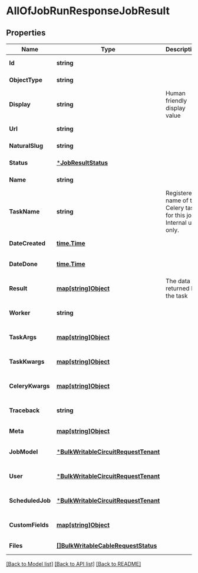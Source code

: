# AllOfJobRunResponseJobResult

## Properties
Name | Type | Description | Notes
------------ | ------------- | ------------- | -------------
**Id** | **string** |  | [default to null]
**ObjectType** | **string** |  | [default to null]
**Display** | **string** | Human friendly display value | [default to null]
**Url** | **string** |  | [default to null]
**NaturalSlug** | **string** |  | [default to null]
**Status** | [***JobResultStatus**](JobResult_status.md) |  | [default to null]
**Name** | **string** |  | [default to null]
**TaskName** | **string** | Registered name of the Celery task for this job. Internal use only. | [optional] [default to null]
**DateCreated** | [**time.Time**](time.Time.md) |  | [default to null]
**DateDone** | [**time.Time**](time.Time.md) |  | [optional] [default to null]
**Result** | [**map[string]Object**](.md) | The data returned by the task | [default to null]
**Worker** | **string** |  | [optional] [default to null]
**TaskArgs** | [**map[string]Object**](.md) |  | [optional] [default to null]
**TaskKwargs** | [**map[string]Object**](.md) |  | [optional] [default to null]
**CeleryKwargs** | [**map[string]Object**](.md) |  | [optional] [default to null]
**Traceback** | **string** |  | [optional] [default to null]
**Meta** | [**map[string]Object**](.md) |  | [default to null]
**JobModel** | [***BulkWritableCircuitRequestTenant**](BulkWritableCircuitRequest_tenant.md) |  | [optional] [default to null]
**User** | [***BulkWritableCircuitRequestTenant**](BulkWritableCircuitRequest_tenant.md) |  | [optional] [default to null]
**ScheduledJob** | [***BulkWritableCircuitRequestTenant**](BulkWritableCircuitRequest_tenant.md) |  | [optional] [default to null]
**CustomFields** | [**map[string]Object**](.md) |  | [optional] [default to null]
**Files** | [**[]BulkWritableCableRequestStatus**](BulkWritableCableRequest_status.md) |  | [default to null]

[[Back to Model list]](../README.md#documentation-for-models) [[Back to API list]](../README.md#documentation-for-api-endpoints) [[Back to README]](../README.md)

